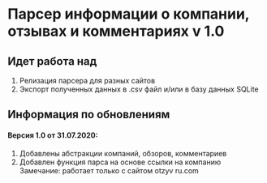 # Парсер информации о компании, отзывах и комментариях v 1.0
## Идет работа над
1. Релизация парсера для разных сайтов
2. Экспорт полученных данных в .csv файл и/или в базу данных SQLite

## Информация по обновлениям
#### Версия 1.0 от 31.07.2020:
1. Добавлены абстракции компаний, обзоров, комментариев
2. Добавлен функция парса на основе ссылки на компанию
Замечание: работает только с сайтом otzyv ru.com
